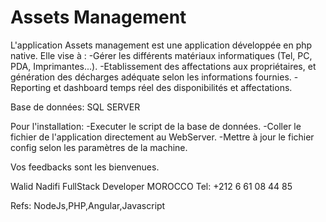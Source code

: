 # Assets Management

L'application Assets management est une application développée en php native. 
Elle vise à : 
  -Gérer les différents matériaux informatiques (Tel, PC, PDA, Imprimantes...).
  -Etablissement des affectations aux propriétaires, et génération des décharges adéquate selon les informations fournies.
  -Reporting et dashboard temps réel des disponibilités et affectations.
  
Base de données: 
  SQL SERVER
  
Pour l'installation: 
  -Executer le script de la base de données.
  -Coller le fichier de l'application directement au WebServer.
  -Mettre à jour le fichier config selon les paramètres de la machine.
  
  
  Vos feedbacks sont les bienvenues. 
  
  
  Walid Nadifi 
  FullStack Developer 
  MOROCCO
  Tel: +212 6 61 08 44 85
  
  Refs: 
  NodeJs,PHP,Angular,Javascript
